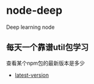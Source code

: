 # node-deep
Deep learning node

## 每天一个靠谱util包学习
查看某个npm包的最新版本是多少
- [latest-version](https://www.npmjs.com/package/latest-version)

